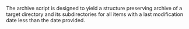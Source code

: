 The archive script is designed to yield a structure preserving archive
of a target directory and its subdirectories for all items with a last
modification date less than the date provided.



